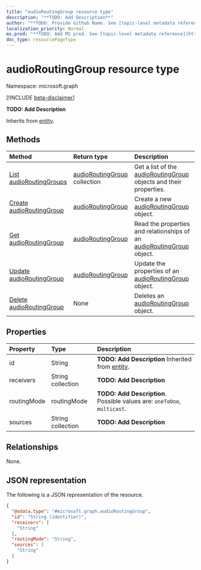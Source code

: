 ```yaml
---
title: "audioRoutingGroup resource type"
description: "**TODO: Add Description**"
author: "**TODO: Provide Github Name. See [topic-level metadata reference](https://msgo.azurewebsites.net/add/document/guidelines/metadata.html#topic-level-metadata)**"
localization_priority: Normal
ms.prod: "**TODO: Add MS prod. See [topic-level metadata reference](https://msgo.azurewebsites.net/add/document/guidelines/metadata.html#topic-level-metadata)**"
doc_type: resourcePageType
---
```


# audioRoutingGroup resource type

Namespace: microsoft.graph

[!INCLUDE [beta-disclaimer](../../includes/beta-disclaimer.md)]

**TODO: Add Description**


Inherits from [entity](../resources/entity.md).

## Methods
|Method|Return type|Description|
|:---|:---|:---|
|[List audioRoutingGroups](../api/audioroutinggroup-list.md)|[audioRoutingGroup](../resources/audioroutinggroup.md) collection|Get a list of the [audioRoutingGroup](../resources/audioroutinggroup.md) objects and their properties.|
|[Create audioRoutingGroup](../api/audioroutinggroup-create.md)|[audioRoutingGroup](../resources/audioroutinggroup.md)|Create a new [audioRoutingGroup](../resources/audioroutinggroup.md) object.|
|[Get audioRoutingGroup](../api/audioroutinggroup-get.md)|[audioRoutingGroup](../resources/audioroutinggroup.md)|Read the properties and relationships of an [audioRoutingGroup](../resources/audioroutinggroup.md) object.|
|[Update audioRoutingGroup](../api/audioroutinggroup-update.md)|[audioRoutingGroup](../resources/audioroutinggroup.md)|Update the properties of an [audioRoutingGroup](../resources/audioroutinggroup.md) object.|
|[Delete audioRoutingGroup](../api/audioroutinggroup-delete.md)|None|Deletes an [audioRoutingGroup](../resources/audioroutinggroup.md) object.|

## Properties
|Property|Type|Description|
|:---|:---|:---|
|id|String|**TODO: Add Description** Inherited from [entity](../resources/entity.md).|
|receivers|String collection|**TODO: Add Description**|
|routingMode|routingMode|**TODO: Add Description**. Possible values are: `oneToOne`, `multicast`.|
|sources|String collection|**TODO: Add Description**|

## Relationships
None.

## JSON representation
The following is a JSON representation of the resource.
<!-- {
  "blockType": "resource",
  "keyProperty": "id",
  "@odata.type": "microsoft.graph.audioRoutingGroup",
  "baseType": "microsoft.graph.entity",
  "openType": false
}
-->
``` json
{
  "@odata.type": "#microsoft.graph.audioRoutingGroup",
  "id": "String (identifier)",
  "receivers": [
    "String"
  ],
  "routingMode": "String",
  "sources": [
    "String"
  ]
}
```

